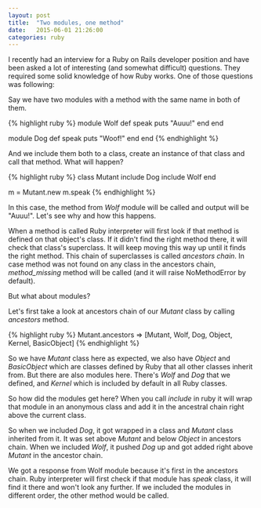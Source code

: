 ```yaml
---
layout: post
title:  "Two modules, one method"
date:   2015-06-01 21:26:00
categories: ruby
---
```

I recently had an interview for a Ruby on Rails developer position and have been
asked a lot of interesting (and somewhat difficult) questions. They required
some solid knowledge of how Ruby works. One of those questions was following:

Say we have two modules with a method with the same name in both of them.

{% highlight ruby %}
module Wolf
  def speak
    puts "Auuu!"
  end
end

module Dog
  def speak
    puts "Woof!"
  end
end
{% endhighlight %}

And we include them both to a class, create an instance of that class and call
that method. What will happen?

{% highlight ruby %}
class Mutant
  include Dog
  include Wolf
end

m = Mutant.new
m.speak
{% endhighlight %}

In this case, the method from _Wolf_ module will be called and output will be "Auuu!".
Let's see why and how this happens.

When a method is called Ruby interpreter will first look if that method is defined on that object's class. If it didn't find the right method there, it will check that class's superclass. It will keep moving this way up until it finds the right method. This chain of superclasses is called _ancestors chain_. In case method was not found on any class in the ancestors chain,
_method_missing_ method will be called (and it will raise NoMethodError by default).

But what about modules?

Let's first take a look at ancestors chain of our _Mutant_ class by calling _ancestors_ method.

{% highlight ruby %}
Mutant.ancestors
 => [Mutant, Wolf, Dog, Object, Kernel, BasicObject] 
{% endhighlight %}

So we have _Mutant_ class here as expected, we also have _Object_ and _BasicObject_
which are classes defined by Ruby that all other classes inherit from. But there
are also modules here. There's _Wolf_ and _Dog_ that we defined, and _Kernel_ which is
included by default in all Ruby classes.

So how did the modules get here? When you call _include_ in ruby it
will wrap that module in an anonymous class and add it in the ancestral chain right
above the current class.

So when we included _Dog_, it got wrapped in a class and
_Mutant_ class inherited from it. It was set above _Mutant_ and below _Object_ in ancestors chain.
When we included _Wolf_, it pushed _Dog_ up and got added right above _Mutant_ in
the ancestor chain.

We got a response from Wolf module because it's first in
the ancestors chain. Ruby interpreter will first check if that module has _speak_ class, it will find it there and won't look any further.
If we included the modules in different order, the other method would be called.
